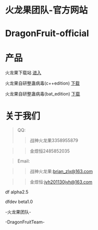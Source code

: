 # 火龙果团队-官方网站
# DragonFruit-official
# 产品
火龙果下载站 
[进入](https://ah26912929.icoc.ws/col.jsp?id=101)  

火龙果自研整蛊病毒(c++edition)
[下载](launchit.zip) 

火龙果自研整蛊病毒(bat_edition)
[下载](火龙果团队-自研病毒.zip)


# 关于我们 
>QQ: 
>>战神火龙果3358955879 

>>金煜恒2485852035 

>Email: 

>>战神火龙果:brian_zlx@163.com 

>>金煜恒:jyh201130jyh@163.com 

df alpha2.5 

dfdev beta1.0

   -火龙果团队- 
   
-DragonFruitTeam-  
